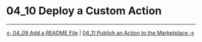 # 04_10 Deploy a Custom Action

<!-- FooterStart -->
---
[← 04_09 Add a README File](../04_09_add_a_readme_file/README.md) | [04_11 Publish an Action to the Marketplace →](../04_11_publish_an_action_to_the_marketplace/README.md)
<!-- FooterEnd -->
